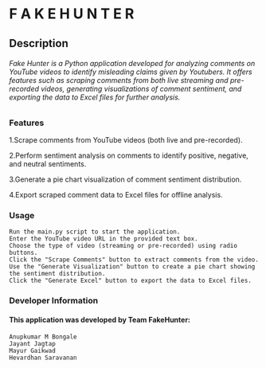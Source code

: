 # F A K E  H U N T E R

## Description

###### Fake Hunter is a Python application developed for analyzing comments on YouTube videos to identify misleading claims given by Youtubers. It offers features such as scraping comments from both live streaming and pre-recorded videos, generating visualizations of comment sentiment, and exporting the data to Excel files for further analysis.

### Features

1.Scrape comments from YouTube videos (both live and pre-recorded).

2.Perform sentiment analysis on comments to identify positive, negative, and neutral sentiments.

3.Generate a pie chart visualization of comment sentiment distribution.

4.Export scraped comment data to Excel files for offline analysis.

### Usage

    Run the main.py script to start the application.
    Enter the YouTube video URL in the provided text box.
    Choose the type of video (streaming or pre-recorded) using radio buttons.
    Click the "Scrape Comments" button to extract comments from the video.
    Use the "Generate Visualization" button to create a pie chart showing the sentiment distribution.
    Click the "Generate Excel" button to export the data to Excel files.

### Developer Information

#### This application was developed by Team FakeHunter:

    Anupkumar M Bongale
    Jayant Jagtap
    Mayur Gaikwad
    Hevardhan Saravanan
